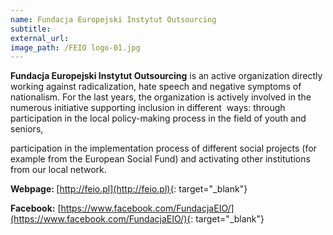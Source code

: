 ```yaml
---
name: Fundacja Europejski Instytut Outsourcing
subtitle:
external_url:
image_path: /FEIO logo-01.jpg
---
```


**Fundacja Europejski Instytut Outsourcing** is an active organization directly working against radicalization, hate speech and negative symptoms of nationalism. For the last years, the organization is actively involved in the numerous initiative supporting inclusion in different &nbsp;ways: through participation in the local policy-making process in the field of youth and seniors,

participation in the implementation process of different social projects (for example from the European Social Fund) and activating other institutions from our local network.

**Webpage:&nbsp;**[http://feio.pl](http://feio.pl){: target="_blank"} &nbsp;

**Facebook:**&nbsp;[https://www.facebook.com/FundacjaEIO/](https://www.facebook.com/FundacjaEIO/){: target="_blank"} &nbsp;